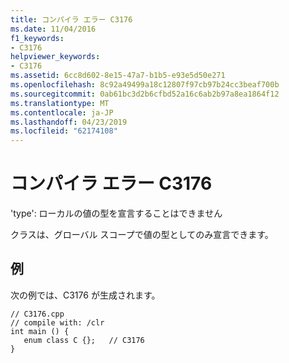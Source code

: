 ```yaml
---
title: コンパイラ エラー C3176
ms.date: 11/04/2016
f1_keywords:
- C3176
helpviewer_keywords:
- C3176
ms.assetid: 6cc8d602-8e15-47a7-b1b5-e93e5d50e271
ms.openlocfilehash: 8c92a49499a18c12807f97cb97b24cc3beaf700b
ms.sourcegitcommit: 0ab61bc3d2b6cfbd52a16c6ab2b97a8ea1864f12
ms.translationtype: MT
ms.contentlocale: ja-JP
ms.lasthandoff: 04/23/2019
ms.locfileid: "62174108"
---
```

# <a name="compiler-error-c3176"></a>コンパイラ エラー C3176

'type': ローカルの値の型を宣言することはできません

クラスは、グローバル スコープで値の型としてのみ宣言できます。

## <a name="example"></a>例

次の例では、C3176 が生成されます。

```
// C3176.cpp
// compile with: /clr
int main () {
   enum class C {};   // C3176
}
```